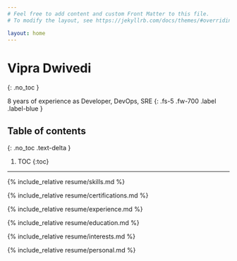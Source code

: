 ```yaml
---
# Feel free to add content and custom Front Matter to this file.
# To modify the layout, see https://jekyllrb.com/docs/themes/#overriding-theme-defaults

layout: home
---
```

<link rel="stylesheet" href="/assets/css/styles.css">

# Vipra Dwivedi
{: .no_toc }

8 years of experience as Developer, DevOps, SRE
{: .fs-5 .fw-700 .label .label-blue }

## Table of contents
{: .no_toc .text-delta }

1. TOC
{:toc}

---

{% include_relative resume/skills.md %}

{% include_relative resume/certifications.md %}

{% include_relative resume/experience.md %}

{% include_relative resume/education.md %}

{% include_relative resume/interests.md %}

{% include_relative resume/personal.md %}
